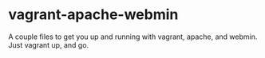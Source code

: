 # vagrant-apache-webmin
A couple files to get you up and running with vagrant, apache, and webmin. Just vagrant up, and go.
